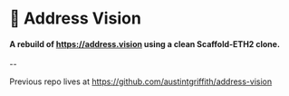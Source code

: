# 👀 Address Vision

#### A rebuild of https://address.vision using a clean Scaffold-ETH2 clone.
--

Previous repo lives at https://github.com/austintgriffith/address-vision
